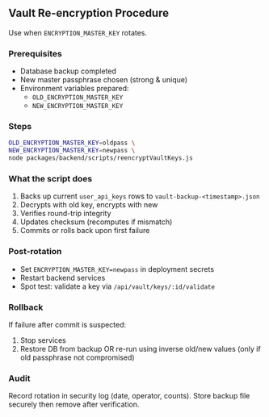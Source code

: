 ## Vault Re-encryption Procedure

Use when `ENCRYPTION_MASTER_KEY` rotates.

### Prerequisites

- Database backup completed
- New master passphrase chosen (strong & unique)
- Environment variables prepared:
  - `OLD_ENCRYPTION_MASTER_KEY`
  - `NEW_ENCRYPTION_MASTER_KEY`

### Steps

```bash
OLD_ENCRYPTION_MASTER_KEY=oldpass \
NEW_ENCRYPTION_MASTER_KEY=newpass \
node packages/backend/scripts/reencryptVaultKeys.js
```

### What the script does

1. Backs up current `user_api_keys` rows to `vault-backup-<timestamp>.json`
2. Decrypts with old key, encrypts with new
3. Verifies round-trip integrity
4. Updates checksum (recomputes if mismatch)
5. Commits or rolls back upon first failure

### Post-rotation

- Set `ENCRYPTION_MASTER_KEY=newpass` in deployment secrets
- Restart backend services
- Spot test: validate a key via `/api/vault/keys/:id/validate`

### Rollback

If failure after commit is suspected:

1. Stop services
2. Restore DB from backup OR re-run using inverse old/new values (only if old passphrase not compromised)

### Audit

Record rotation in security log (date, operator, counts). Store backup file securely then remove after verification.
